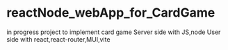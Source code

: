 # reactNode_webApp_for_CardGame
in progress project to implement card game
Server side with JS,node
User side with react,react-router,MUI,vite
